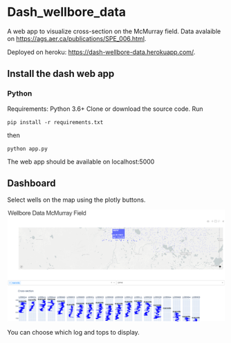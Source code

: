 # Dash_wellbore_data
 
 A web app to visualize cross-section on the McMurray field. Data avalaible on https://ags.aer.ca/publications/SPE_006.html.
 
 Deployed on heroku: https://dash-wellbore-data.herokuapp.com/.
 
 ## Install the dash web app
 
 ### Python
 Requirements: Python 3.6+
 Clone or download the source code. Run 
 ```shell
pip install -r requirements.txt
```
then 
```shell
python app.py
```
The web app should be available on localhost:5000

## Dashboard
Select wells on the map using the plotly buttons.

![Results of the segmentation](https://github.com/brunedv/Dash_wellbore_data/blob/master/data/example_dash.PNG)

You can choose which log and tops to display.
